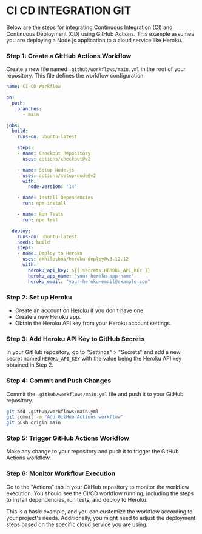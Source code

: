 # CI CD INTEGRATION GIT 

Below are the steps for integrating Continuous Integration (CI) and Continuous Deployment (CD) using GitHub Actions. 
This example assumes you are deploying a Node.js application to a cloud service like Heroku.

### Step 1: Create a GitHub Actions Workflow

Create a new file named `.github/workflows/main.yml` in the root of your repository. This file defines the workflow configuration.

```yaml
name: CI-CD Workflow

on:
  push:
    branches:
      - main

jobs:
  build:
    runs-on: ubuntu-latest

    steps:
    - name: Checkout Repository
      uses: actions/checkout@v2

    - name: Setup Node.js
      uses: actions/setup-node@v2
      with:
        node-version: '14'

    - name: Install Dependencies
      run: npm install

    - name: Run Tests
      run: npm test

  deploy:
    runs-on: ubuntu-latest
    needs: build
    steps:
    - name: Deploy to Heroku
      uses: akhileshns/heroku-deploy@v3.12.12
      with:
        heroku_api_key: ${{ secrets.HEROKU_API_KEY }}
        heroku_app_name: "your-heroku-app-name"
        heroku_email: "your-heroku-email@example.com"
```

### Step 2: Set up Heroku

- Create an account on [Heroku](https://www.heroku.com/) if you don't have one.
- Create a new Heroku app.
- Obtain the Heroku API key from your Heroku account settings.

### Step 3: Add Heroku API Key to GitHub Secrets

In your GitHub repository, go to "Settings" > "Secrets" and add a new secret named `HEROKU_API_KEY` with the value being the Heroku API key obtained in Step 2.

### Step 4: Commit and Push Changes

Commit the `.github/workflows/main.yml` file and push it to your GitHub repository.

```bash
git add .github/workflows/main.yml
git commit -m "Add GitHub Actions workflow"
git push origin main
```

### Step 5: Trigger GitHub Actions Workflow

Make any change to your repository and push it to trigger the GitHub Actions workflow.

### Step 6: Monitor Workflow Execution

Go to the "Actions" tab in your GitHub repository to monitor the workflow execution. You should see the CI/CD workflow running, including the steps to install dependencies, run tests, and deploy to Heroku.

This is a basic example, and you can customize the workflow according to your project's needs.
Additionally, you might need to adjust the deployment steps based on the specific cloud service you are using.
